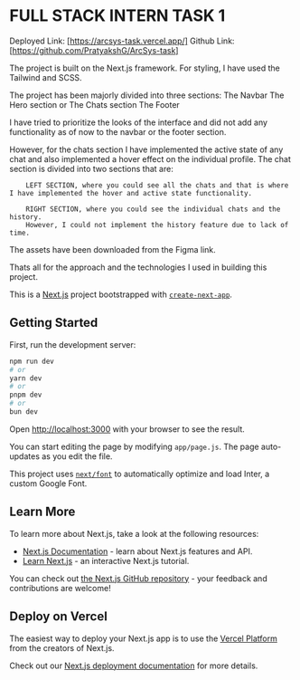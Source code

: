 # FULL STACK INTERN TASK 1

Deployed Link: [https://arcsys-task.vercel.app/]
Github Link: [https://github.com/PratyakshG/ArcSys-task]

The project is built on the Next.js framework.
For styling, I have used the Tailwind and SCSS.

The project has been majorly divided into three sections:
    The Navbar
    The Hero section or The Chats section
    The Footer 

I have tried to prioritize the looks of the interface and did not add any functionality as of now to the navbar or the footer section.

However, for the chats section I have implemented the active state of any chat and also implemented a hover effect on the individual profile.
    The chat section is divided into two sections that are:

        LEFT SECTION, where you could see all the chats and that is where I have implemented the hover and active state functionality.

        RIGHT SECTION, where you could see the individual chats and the history.
        However, I could not implement the history feature due to lack of time.

The assets have been downloaded from the Figma link.

Thats all for the approach and the technologies I used in building this project.


This is a [Next.js](https://nextjs.org/) project bootstrapped with [`create-next-app`](https://github.com/vercel/next.js/tree/canary/packages/create-next-app).

## Getting Started

First, run the development server:

```bash
npm run dev
# or
yarn dev
# or
pnpm dev
# or
bun dev
```

Open [http://localhost:3000](http://localhost:3000) with your browser to see the result.

You can start editing the page by modifying `app/page.js`. The page auto-updates as you edit the file.

This project uses [`next/font`](https://nextjs.org/docs/basic-features/font-optimization) to automatically optimize and load Inter, a custom Google Font.

## Learn More

To learn more about Next.js, take a look at the following resources:

- [Next.js Documentation](https://nextjs.org/docs) - learn about Next.js features and API.
- [Learn Next.js](https://nextjs.org/learn) - an interactive Next.js tutorial.

You can check out [the Next.js GitHub repository](https://github.com/vercel/next.js/) - your feedback and contributions are welcome!

## Deploy on Vercel

The easiest way to deploy your Next.js app is to use the [Vercel Platform](https://vercel.com/new?utm_medium=default-template&filter=next.js&utm_source=create-next-app&utm_campaign=create-next-app-readme) from the creators of Next.js.

Check out our [Next.js deployment documentation](https://nextjs.org/docs/deployment) for more details.
